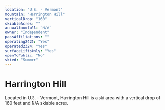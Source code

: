 ```yaml
---
location: "U.S. - Vermont"
mountain: "Harrington Hill"
verticalDrop: "160"
skiableAcres: ""
annualSnowfall: "N/A"
owner: "Independent"
passAffiliations: ""
operating2425: "Yes"
operated2324: "Yes"
surfaceLiftsOnly: "Yes"
openToPublic: "No"
skied: "Summer"
---
```


# Harrington Hill

Located in U.S. - Vermont, Harrington Hill is a ski area with a vertical drop of 160 feet and N/A skiable acres.
